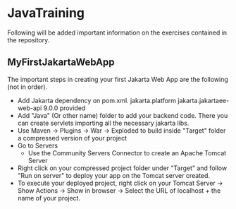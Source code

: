 # JavaTraining
Following will be added important information on the exercises contained in the repository.

## MyFirstJakartaWebApp
The important steps in creating your first Jakarta Web App are the following (not in order).
* Add Jakarta dependency on pom.xml.
  <dependency>
         <groupId>jakarta.platform</groupId>
         <artifactId>jakarta.jakartaee-web-api</artifactId>
         <version>9.0.0</version>
         <scope>provided</scope>
      </dependency>
* Add "Java" (Or other name) folder to add your backend code. There you can create servlets importing all the necessary jakarta libs.
* Use Maven -> Plugins -> War -> Exploded to build  inside "Target" folder a compressed version of your project
* Go to Servers
  * Use the Community Servers Connector to create an Apache Tomcat Server
* Right click on your compressed project folder under "Target" and follow "Run on server" to deploy your app on the Tomcat server created.
* To execute your deployed project, right click on your Tomcat Server -> Show Actions -> Show in browser -> Select the URL of localhost + the name of your project.
